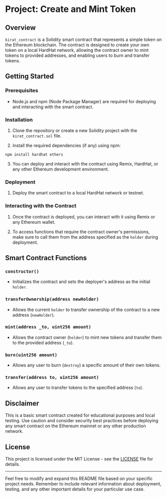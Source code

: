 
# Project: Create and Mint Token

## Overview

`kirat_contract` is a Solidity smart contract that represents a simple token on the Ethereum blockchain. The contract is designed to create your own token on a local HardHat network, allowing the contract owner to mint tokens to provided addresses, and enabling users to burn and transfer tokens.

## Getting Started

### Prerequisites

- Node.js and npm (Node Package Manager) are required for deploying and interacting with the smart contract.

### Installation

1. Clone the repository or create a new Solidity project with the `kirat_contract.sol` file.

2. Install the required dependencies (if any) using npm:

```
npm install hardhat ethers
```

3. You can deploy and interact with the contract using Remix, HardHat, or any other Ethereum development environment.

### Deployment

1. Deploy the smart contract to a local HardHat network or testnet.

### Interacting with the Contract

1. Once the contract is deployed, you can interact with it using Remix or any Ethereum wallet.

2. To access functions that require the contract owner's permissions, make sure to call them from the address specified as the `holder` during deployment.

## Smart Contract Functions

### `constructor()`

- Initializes the contract and sets the deployer's address as the initial `holder`.

### `transferOwnership(address newHolder)`

- Allows the current `holder` to transfer ownership of the contract to a new address (`newHolder`).

### `mint(address _to, uint256 amount)`

- Allows the contract owner (`holder`) to mint new tokens and transfer them to the provided address (`_to`).

### `burn(uint256 amount)`

- Allows any user to burn (`destroy`) a specific amount of their own tokens.

### `transfer(address to, uint256 amount)`

- Allows any user to transfer tokens to the specified address (`to`).

## Disclaimer

This is a basic smart contract created for educational purposes and local testing. Use caution and consider security best practices before deploying any smart contract on the Ethereum mainnet or any other production network.

## License

This project is licensed under the MIT License - see the [LICENSE](LICENSE) file for details.

---
Feel free to modify and expand this README file based on your specific project needs. Remember to include relevant information about deployment, testing, and any other important details for your particular use case.
